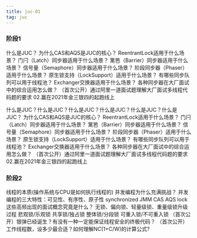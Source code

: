 ```yaml
---
title: juc-01
tag: juc
---
```



### 阶段1

什么是JUC？ 
为什么CAS和AQS是JUC的核心？
ReentrantLock适用于什么场景？
门闩（Latch）同步器适用于什么场景？
篱笆（Barrier）同步器适用于什么场景？
信号量（Semaphore）同步器适用于什么场景？
阶段同步器（Phaser）适用于什么场景？
原生锁支持（LockSupport）适用于什么场景？
有哪些同步队列可以用于线程池？
Exchanger交换器适用于什么场景？
各种同步器在大厂面试中的综合运用怎么做？
（首次公开）通过阿里一道面试题理解大厂面试多线程代码题的要求
02.赢在2021年金三银四的起跑线上

什么是JUC？什么是JUC？什么是JUC？什么是JUC？什么是JUC？什么是JUC？
为什么CAS和AQS是JUC的核心？
ReentrantLock适用于什么场景？
门闩（Latch）同步器适用于什么场景？
篱笆（Barrier）同步器适用于什么场景？
信号量（Semaphore）同步器适用于什么场景？
阶段同步器（Phaser）适用于什么场景？
原生锁支持（LockSupport）适用于什么场景？
有哪些同步队列可以用于线程池？
Exchanger交换器适用于什么场景？
各种同步器在大厂面试中的综合运用怎么做？
（首次公开）通过阿里一道面试题理解大厂面试多线程代码题的要求
02.赢在2021年金三银四的起跑线上

### 阶段2

线程的本质(操作系统与CPU是如何执行线程的)
并发编程为什么充满挑战？
并发编程的三大特性：可见性、有序性、原子性
synchronized JMM CAS AQS lock这些高频出现的面试概念究竟是什么？
无锁、偏向锁、轻量级锁、重量级锁升级过程
悲观锁/乐观锁 共享锁/独占锁 整体锁/分段锁 可重入锁/不可重入锁
（首次公开）银弹已经诞生？有没有一种一定能保证线程安全的终极代码？
（首次公开）工作线程数，设多少最合适？如何理解N*C*(1+C/W)的计算公式?